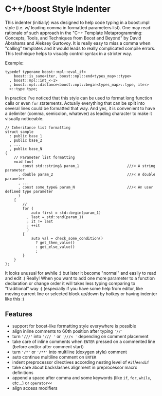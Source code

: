 C++/boost Style Indenter
========================

This indenter (initially) was designed to help code typing in a boost::mpl style
(i.e. w/ leading comma in formatted parameters list). One may read rationale of such
approach in the "C++ Template Metaprogramming: Concepts, Tools, and Techniques from Boost and Beyond"
by David Abrahams and Aleksey Gurtovoy. It is really easy to miss a comma when "calling" templates and
it would leads to really complicated compile errors. This technique helps to visually control syntax
in a stricter way.

Example:

    typedef typename boost::mpl::eval_if<
        boost::is_same<iter, boost::mpl::end<types_map>::type>
      , boost::mpl::int_<-1>
      , boost::mpl::distance<boost::mpl::begin<types_map>::type, iter>
      >::type type;

In practice I've noticed that this style can be used to format long function calls or even
`for` statements. Actually everything that can be split into several lines could be formatted that way.
And yes, it is convenient to have a delimiter (comma, semicolon, whatever) as leading character to
make it visually noticeable.

    // Inheritance list formatting
    struct sample
      : public base_1
      , public base_2
      , ...
      , public base_N
    {
        // Parameter list formatting
        void foo(
            const std::string& param_1                      ///< A string parameter
          , double param_2                                  ///< A double parameter
          , ...
          , const some_type& param_N                        ///< An user defined type parameter
          )
        {
            //
            for (
                auto first = std::begin(param_1)
              , last = std::end(param_1)
              ; it != last
              ; ++it
              )
            {
                auto val = check_some_condition()
                  ? get_then_value()
                  : get_else_value()
                  ;
            }
        }
    };

It looks unusual for awhile :) but later it become "normal" and easily to read and edit :)
Really! When you want to add one more parameter to a function declaration or change order it will
takes less typing comparing to "traditional" way :) (especially if you have some help from editor,
like moving current line or selected block up/down by hotkey or having indenter like this :)

Features
--------

* support for boost-like formatting style everywhere is possible
* align inline comments to 60th position after typing `'//'`
* turn `'///'` into `'/// '` or `'///< '` depending on comment placement
* take care of inline comments when `ENTER` pressed on a commented line (before and/or after comment start)
* turn `'/*'` or `'/**'` into multiline (doxygen style) comment
* auto continue multiline comment on `ENTER`
* indent preprocessor directives according nesting level of `#if`/`#endif`
* take care about backslashes alignment in preprocessor macro definitions
* append a space after comma and some keywords (like `if`,  `for`,  `while`,  etc...) or `operator<<`
* align access modifiers
